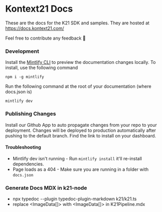 # Kontext21 Docs

These are the docs for the K21 SDK and samples. They are hosted at https://docs.kontext21.com/

Feel free to contribute any feedback 🌈

### Development

Install the [Mintlify CLI](https://www.npmjs.com/package/mintlify) to preview the documentation changes locally. To install, use the following command

```
npm i -g mintlify
```

Run the following command at the root of your documentation (where docs.json is)

```
mintlify dev
```

### Publishing Changes

Install our Github App to auto propagate changes from your repo to your deployment. Changes will be deployed to production automatically after pushing to the default branch. Find the link to install on your dashboard. 

#### Troubleshooting

- Mintlify dev isn't running - Run `mintlify install` it'll re-install dependencies.
- Page loads as a 404 - Make sure you are running in a folder with `docs.json`

### Generate Docs MDX in k21-node
- npx typedoc --plugin typedoc-plugin-markdown k21/k21.ts
- replace <ImageData[]> with \<ImageData[]\> in K21Pipeline.mdx
